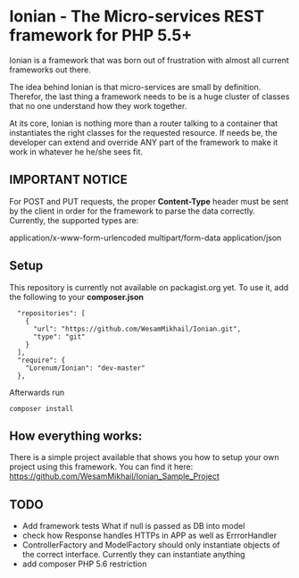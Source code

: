 # Ionian - The Micro-services REST framework for PHP 5.5+

Ionian is a framework that was born out of frustration with almost all current frameworks out there.

The idea behind Ionian is that micro-services are small by definition. Therefor, the last thing a framework needs to be
is a huge cluster of classes that no one understand how they work together.

At its core, Ionian is nothing more than a router talking to a container that instantiates the right classes for
the requested resource. If needs be, the developer can extend and override ANY part of the framework to make it work
in whatever he he/she sees fit.


## IMPORTANT NOTICE

For POST and PUT requests, the proper **Content-Type** header must be sent by the client in order for the framework to parse
the data correctly. Currently, the supported types are:

application/x-www-form-urlencoded
multipart/form-data
application/json


## Setup

This repository is currently not available on packagist.org yet. To use it, add the following to your **composer.json**

```
  "repositories": [
    {
      "url": "https://github.com/WesamMikhail/Ionian.git",
      "type": "git"
    }
  ],
  "require": {
    "Lorenum/Ionian": "dev-master"
  },
```

Afterwards run

```
composer install
```

## How everything works:

There is a simple project available that shows you how to setup your own project using this framework.
You can find it here: https://github.com/WesamMikhail/Ionian_Sample_Project


## TODO

- Add framework tests
    What if null is passed as DB into model
- check how Response handles HTTPs in APP as well as ErrrorHandler
- ControllerFactory and ModelFactory should only instantiate objects of the correct interface. Currently they can instantiate anything
- add composer PHP 5.6 restriction